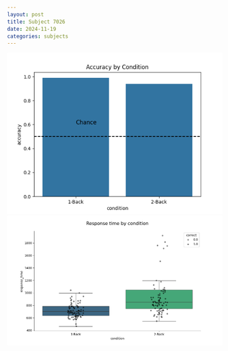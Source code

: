 ```yaml
---
layout: post
title: Subject 7026
date: 2024-11-19
categories: subjects
---
```


![](data/7026/run-7/7026_ATS_acc.png)
![](data/7026/run-7/7026_ATS_rt.png)
